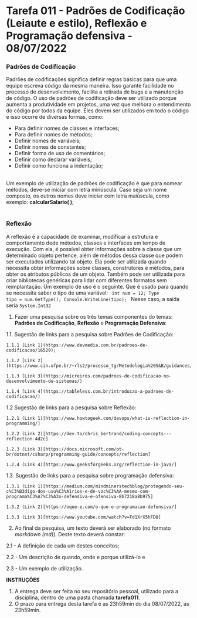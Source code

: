 # Tarefa 011 - Padrões de Codificação (Leiaute e estilo), Reflexão e Programação defensiva - 08/07/2022


### Padrões de Codificação
Padrões de codificações significa definir regras básicas para que uma equipe escreva código da mesma maneira. Isso garante facilidade no processo de desenvolvimento, facilita a retirada de bugs e a manutenção de código. O uso de padrões de codificação deve ser utilizado porque aumenta a produtividade em projetos, uma vez que melhora o entendimento do código por todos da equipe. Eles devem ser utilizados em todo o código e isso ocorre de diversas formas, como:
 * Para definir nomes de classes e interfaces;
 * Para definir nomes de métodos;
 * Definir nomes de variáveis;
 * Definir nomes de constantes;
 * Definir forma de uso de comentários;
 * Definir como declarar variáveis;
 * Definir como funciona a indentação; <br><br>

Um exemplo de utilização de padrões de codificação é que para nomear métodos, deve-se iniciar com letra minúscula. Caso seja um nome composto, os outros nomes deve iniciar com letra maiúscula, como exemplo: **calcularSalario( )**;
<br><br>




### Reflexão
A reflexão é a capacidade de examinar, modificar a estrutura e comportamento dede métodos, classes e interfaces em tempo de execução. Com ela, é possível obter informações sobre a classe que um determinado objeto pertence, além de métodos dessa classe que podem ser executados utilizando tal objeto. Ela pode ser utilizada quando necessita obter informações sobre classes, construtores e métodos, para obter os atributos públicos de um objeto. Também pode ser utilizada para criar bibliotecas genéricas para lidar com diferentes formatos sem reimplantação. 
Um exemplo de uso é o seguinte. Que é usado para quando se necessita saber o tipo de uma variável:
<code>
int num = 12;
Type tipo = num.GetType();
Console.WriteLine(tipo);
</code>
Nesse caso, a saída seria <code>System.Int32</code>



1. Fazer uma pesquisa sobre os três temas componentes do temas: **Padrões de Codificação**, **Reflexão** e **Programação Defensiva**:

  1.1. Sugestão de links para a pesquisa sobre Padrões de Codificação:

    1.1.1 [Link 1](https://www.devmedia.com.br/padroes-de-codificacao/16529);

    1.1.2 [Link 2](https://www.cin.ufpe.br/~rls2/processo_tg/Metodologia%20S&B/guidances/concepts/coding_standard_C98B0B0.html)

    1.1.3 [Link 3](https://micreiros.com/padroes-de-codificacao-no-desenvolvimento-de-sistemas/)

    1.1.4 [Link 4](https://tableless.com.br/introducao-a-padroes-de-codificacao/)

  1.2 Sugestão de links para a pesquisa sobre Reflexão:

    1.2.1 (Link 1)[https://www.howtogeek.com/devops/what-is-reflection-in-programming/]

    1.2.2 (Link 2)[https://dev.to/chris_bertrand/coding-concepts---reflection-4d2c]

    1.2.3 (Link 3)[https://docs.microsoft.com/pt-br/dotnet/csharp/programming-guide/concepts/reflection]

    1.2.4 (Link 4)[https://www.geeksforgeeks.org/reflection-in-java/]

  1.3. Sugestão de links para a pesquisa sobre programação defensiva:

    1.3.1 (Link 1)[https://medium.com/mindminerstechblog/protegendo-seu-c%C3%B3digo-dos-usu%C3%A1rios-e-de-voc%C3%AA-mesmo-com-programa%C3%A7%C3%A3o-defensiva-e-ofensiva-8b7218a8b975]

    1.3.2 (Link 2)[https://oque-e.com/o-que-e-programacao-defensiva/]

    1.3.3 (Link 3)[https://www.youtube.com/watch?v=Fd1XrX5hFD0]

2. Ao final da pesquisa, um texto deverá ser elaborado (no formato _markdown (md)_). Deste texto deverá constar:

  2.1 - A definição de cada um destes conceitos;

  2.2 - Um descrição de quando, onde e porque utilizá-lo e

  2.3 - Um exemplo de utilização.

**INSTRUÇÕES**
1. A entrega deve ser feita no seu repositório pessoal, utilizado para a disciplina, dentro de uma pasta chamada **tarefa011**.
2. O prazo para entrega desta tarefa é as 23h59min do dia 08/07/2022, as 23h59min.

